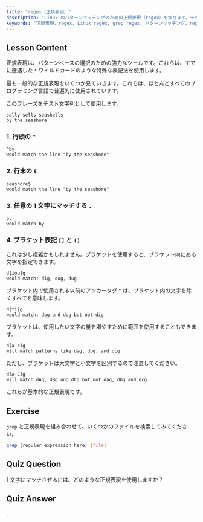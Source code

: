 ```yaml
---
title: "regex（正規表現）"
description: "Linux のパターンマッチングのための正規表現（regex）を学びます。テキスト操作のための^、$、.、[]などの regex 構文を理解します。grep スキルを向上させましょう！"
keywords: "正規表現，regex, Linux regex, grep regex, パターンマッチング，regex チュートリアル，Linux コマンド，初心者"
---
```


## Lesson Content

正規表現は、パターンベースの選択のための強力なツールです。これらは、すでに遭遇した `*` ワイルドカードのような特殊な表記法を使用します。

最も一般的な正規表現をいくつか見ていきます。これらは、ほとんどすべてのプログラミング言語で普遍的に使用されています。

このフレーズをテスト文字列として使用します。

```plaintext
sally sells seashells
by the seashore
```

### 1. 行頭の `^`

```plaintext
^by
would match the line "by the seashore"
```

### 2. 行末の `$`

```plaintext
seashore$
would match the line "by the seashore"
```

### 3. 任意の 1 文字にマッチする `.`

```plaintext
b.
would match by
```

### 4. ブラケット表記 `[]` と `()`

これは少し複雑かもしれません。ブラケットを使用すると、ブラケット内にある文字を指定できます。

```plaintext
d[iou]g
would match: dig, dog, dug
```

ブラケット内で使用される以前のアンカータグ `^` は、ブラケット内の文字を除くすべてを意味します。

```plaintext
d[^i]g
would match: dog and dug but not dig
```

ブラケットは、使用したい文字の量を増やすために範囲を使用することもできます。

```plaintext
d[a-c]g
will match patterns like dag, dbg, and dcg
```

ただし、ブラケットは大文字と小文字を区別するので注意してください。

```plaintext
d[A-C]g
will match dAg, dBg and dCg but not dag, dbg and dcg
```

これらが基本的な正規表現です。

## Exercise

`grep` と正規表現を組み合わせて、いくつかのファイルを検索してみてください。

```bash
grep [regular expression here] [file]
```

## Quiz Question

1 文字にマッチさせるには、どのような正規表現を使用しますか？

## Quiz Answer

.
